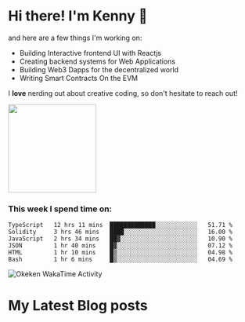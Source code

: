 # Hi there! I'm Kenny :cowboy_hat_face:

and here are a few things I'm working on:

- Building Interactive frontend UI with Reactjs
- Creating backend systems for Web Applications
- Building Web3 Dapps for the decentralized world
- Writing Smart Contracts On the EVM

I **love** nerding out about creative coding, so don't hesitate to reach out!

<img height="180em" src="https://github-readme-stats.vercel.app/api?username=okeken&show_icons=true&hide_border=true&&count_private=true&include_all_commits=true" />

### This week I spend time on:

<!--START_SECTION:waka-->

```text
TypeScript   12 hrs 11 mins  █████████████░░░░░░░░░░░░   51.71 %
Solidity     3 hrs 46 mins   ████░░░░░░░░░░░░░░░░░░░░░   16.00 %
JavaScript   2 hrs 34 mins   ██▓░░░░░░░░░░░░░░░░░░░░░░   10.90 %
JSON         1 hr 40 mins    █▓░░░░░░░░░░░░░░░░░░░░░░░   07.12 %
HTML         1 hr 10 mins    █▒░░░░░░░░░░░░░░░░░░░░░░░   04.98 %
Bash         1 hr 6 mins     █▒░░░░░░░░░░░░░░░░░░░░░░░   04.69 %
```

<!--END_SECTION:waka-->

<img
  src="https://github.com/okeken/okeken/blob/main/images/stat.svg"
  alt="Okeken WakaTime Activity"
/>

# My Latest Blog posts

<!-- blog-post-list:start -->
<!-- blog-post-list:end -->
